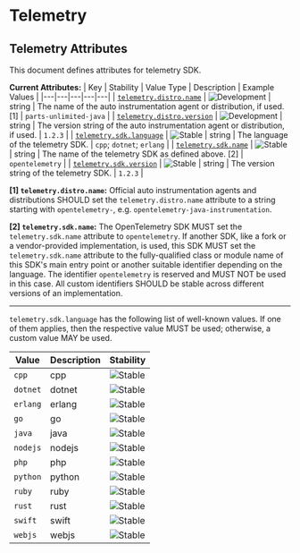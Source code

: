 <!-- NOTE: THIS FILE IS AUTOGENERATED. DO NOT EDIT BY HAND. -->
<!-- see templates/registry/markdown/attribute_namespace.md.j2 -->

# Telemetry

## Telemetry Attributes

This document defines attributes for telemetry SDK.

**Current Attributes:**
| Key | Stability | Value Type | Description | Example Values |
|---|---|---|---|---|
| <a id="telemetry-distro-name" href="#telemetry-distro-name">`telemetry.distro.name`</a> | ![Development](https://img.shields.io/badge/-development-blue) | string | The name of the auto instrumentation agent or distribution, if used. [1] | `parts-unlimited-java` |
| <a id="telemetry-distro-version" href="#telemetry-distro-version">`telemetry.distro.version`</a> | ![Development](https://img.shields.io/badge/-development-blue) | string | The version string of the auto instrumentation agent or distribution, if used. | `1.2.3` |
| <a id="telemetry-sdk-language" href="#telemetry-sdk-language">`telemetry.sdk.language`</a> | ![Stable](https://img.shields.io/badge/-stable-lightgreen) | string | The language of the telemetry SDK. | `cpp`; `dotnet`; `erlang` |
| <a id="telemetry-sdk-name" href="#telemetry-sdk-name">`telemetry.sdk.name`</a> | ![Stable](https://img.shields.io/badge/-stable-lightgreen) | string | The name of the telemetry SDK as defined above. [2] | `opentelemetry` |
| <a id="telemetry-sdk-version" href="#telemetry-sdk-version">`telemetry.sdk.version`</a> | ![Stable](https://img.shields.io/badge/-stable-lightgreen) | string | The version string of the telemetry SDK. | `1.2.3` |

**[1] `telemetry.distro.name`:** Official auto instrumentation agents and distributions SHOULD set the `telemetry.distro.name` attribute to
a string starting with `opentelemetry-`, e.g. `opentelemetry-java-instrumentation`.

**[2] `telemetry.sdk.name`:** The OpenTelemetry SDK MUST set the `telemetry.sdk.name` attribute to `opentelemetry`.
If another SDK, like a fork or a vendor-provided implementation, is used, this SDK MUST set the
`telemetry.sdk.name` attribute to the fully-qualified class or module name of this SDK's main entry point
or another suitable identifier depending on the language.
The identifier `opentelemetry` is reserved and MUST NOT be used in this case.
All custom identifiers SHOULD be stable across different versions of an implementation.

---

`telemetry.sdk.language` has the following list of well-known values. If one of them applies, then the respective value MUST be used; otherwise, a custom value MAY be used.

| Value  | Description | Stability |
|---|---|---|
| `cpp` | cpp | ![Stable](https://img.shields.io/badge/-stable-lightgreen) |
| `dotnet` | dotnet | ![Stable](https://img.shields.io/badge/-stable-lightgreen) |
| `erlang` | erlang | ![Stable](https://img.shields.io/badge/-stable-lightgreen) |
| `go` | go | ![Stable](https://img.shields.io/badge/-stable-lightgreen) |
| `java` | java | ![Stable](https://img.shields.io/badge/-stable-lightgreen) |
| `nodejs` | nodejs | ![Stable](https://img.shields.io/badge/-stable-lightgreen) |
| `php` | php | ![Stable](https://img.shields.io/badge/-stable-lightgreen) |
| `python` | python | ![Stable](https://img.shields.io/badge/-stable-lightgreen) |
| `ruby` | ruby | ![Stable](https://img.shields.io/badge/-stable-lightgreen) |
| `rust` | rust | ![Stable](https://img.shields.io/badge/-stable-lightgreen) |
| `swift` | swift | ![Stable](https://img.shields.io/badge/-stable-lightgreen) |
| `webjs` | webjs | ![Stable](https://img.shields.io/badge/-stable-lightgreen) |
